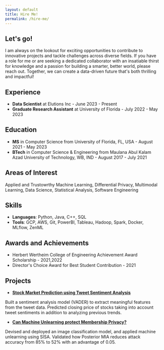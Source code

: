 ```yaml
---
layout: default
title: Hire Me!
permalink: /hire-me/
---
```


## Let's go!

I am always on the lookout for exciting opportunities to contribute to innovative projects and tackle challenges across diverse fields. If you have a role for me or are seeking a dedicated collaborator with an insatiable thirst for knowledge and a passion for building a smarter, better world, please reach out. Together, we can create a data-driven future that's both thrilling and impactful!

## Experience

- **Data Scientist** at Elutions Inc - June 2023 - Present
- **Graduate Research Assistant** at University of Florida - July 2022 - May 2023
<!-- Add more experiences as needed -->

## Education

- **MS** in Computer Science from University of Florida, FL, USA - August 2021 - May 2023
- **BTech** in Computer Science & Engineering from Maulana Abul Kalam Azad University of Technology, WB, IND - August 2017 - July 2021
<!-- Add more education details as needed -->

## Areas of Interest

Applied and Trustowrthy Machine Learning, Differential Privacy, Multimodal Learning, Data Science, Statistical Analysis, Software Engineering
<!-- Add more skills as needed -->

## Skills

- **Languages**: Python, Java, C++, SQL
- **Tools**: GCP, AWS, Git, PowerBI, Tableau, Hadoop, Spark, Docker, MLflow, ZenML
<!-- Add more skills as needed -->

## Awards and Achievements

- Herbert Wertheim College of Engineering Achievement Award Scholarship - 2021,2022
- Director's Choice Award for Best Student Contribution - 2021
<!-- Add more awards as needed -->

## Projects

- **[Stock Market Prediction using Tweet Sentiment Analysis](https://drive.google.com/file/d/1mxvaPBi2B3Paa5V7zYRPUKxyobDqsJWz/view)**
<!-- - **Skills/Tools Used**: Skill 1, Tool 2, etc. -->

Built a sentiment analysis model (VADER) to extract meaningful features from the tweet data. Predicted closing price of stocks taking into account tweet sentiments in addition to analyzing previous trends.

- **[Can Machine Unlearning protect Membership Privacy?](https://drive.google.com/file/d/1hzSzECo8OVPmuPr7eULXIzg80e-QhenG/view)**
<!-- - **Skills/Tools Used**: Skill 1, Tool 2, etc. -->

Devised and deployed an image classification model, and applied machine unlearning using SISA. Validated how Posterior MIA reduces attack accuracy from 85% to 52% with an advantage of 0.05.

<!-- Add more projects as needed -->

<!-- ## Publications
- **Publication 1**: Description of the publication
- **Publication 2**: Description of the publication -->
<!-- Add more publications as needed -->
